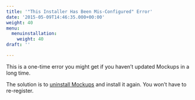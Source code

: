 ```yaml
---
title: '"This Installer Has Been Mis-Configured" Error'
date: '2015-05-09T14:46:35.000+00:00'
weight: 40
menu:
  menuinstallation:
    weight: 40
draft: ''

---
```

This is a one-time error you might get if you haven’t updated Mockups in a long time.

The solution is to [uninstall Mockups](/installation/uninstall/) and install it again. You won’t have to re-register.
